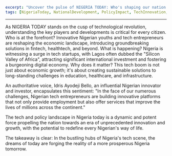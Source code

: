 ```yaml
excerpt: "Uncover the pulse of NIGERIA TODAY: Who's shaping our nation's future, what's unfolding, and why it's vital for every Nigerian."
tags: [NigeriaToday, NationalDevelopment, PolicyImpact, TechInnovation, NigerianYouth]
```

---

As NIGERIA TODAY stands on the cusp of technological revolution, understanding the key players and developments is critical for every citizen. Who is at the forefront? Innovative Nigerian youths and tech entrepreneurs are reshaping the economic landscape, introducing groundbreaking solutions in fintech, healthtech, and beyond. What is happening? Nigeria is witnessing a surge in tech startups, with Lagos often dubbed the "Silicon Valley of Africa", attracting significant international investment and fostering a burgeoning digital economy. Why does it matter? This tech boom is not just about economic growth; it's about creating sustainable solutions to long-standing challenges in education, healthcare, and infrastructure.

An authoritative voice, Idris Ayodeji Bello, an influential Nigerian innovator and investor, encapsulates this sentiment: "In the face of our numerous challenges, Nigerian tech entrepreneurs are building innovative platforms that not only provide employment but also offer services that improve the lives of millions across the continent."

The tech and policy landscape in Nigeria today is a dynamic and potent force propelling the nation towards an era of unprecedented innovation and growth, with the potential to redefine every Nigerian's way of life.

The takeaway is clear: In the bustling hubs of Nigeria's tech scene, the dreams of today are forging the reality of a more prosperous Nigeria tomorrow.